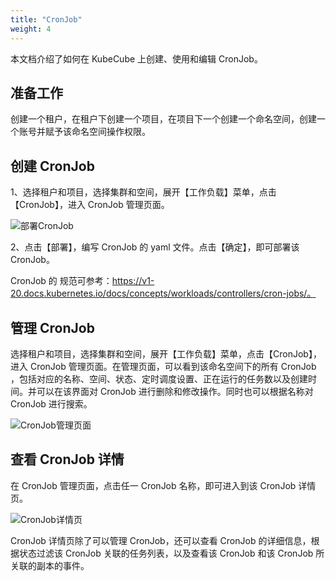 ```yaml
---
title: "CronJob"
weight: 4
---
```


本文档介绍了如何在 KubeCube 上创建、使用和编辑 CronJob。

## 准备工作

创建一个租户，在租户下创建一个项目，在项目下一个创建一个命名空间，创建一个账号并赋予该命名空间操作权限。

## 创建 CronJob

1、选择租户和项目，选择集群和空间，展开【工作负载】菜单，点击【CronJob】，进入 CronJob 管理页面。

![部署CronJob](/imgs/产品使用指南/K8s资源管理/工作负载管理/CronJob/部署cronjob.png)

2、点击【部署】，编写 CronJob 的 yaml 文件。点击【确定】，即可部署该 CronJob。

CronJob 的 规范可参考：https://v1-20.docs.kubernetes.io/docs/concepts/workloads/controllers/cron-jobs/。

## 管理 CronJob

选择租户和项目，选择集群和空间，展开【工作负载】菜单，点击【CronJob】，进入  CronJob 管理页面。在管理页面，可以看到该命名空间下的所有 CronJob ，包括对应的名称、空间、状态、定时调度设置、正在运行的任务数以及创建时间。并可以在该界面对 CronJob 进行删除和修改操作。同时也可以根据名称对 CronJob 进行搜索。

![CronJob管理页面](/imgs/产品使用指南/K8s资源管理/工作负载管理/CronJob/管理cronjob.png)

## 查看 CronJob 详情

在 CronJob 管理页面，点击任一 CronJob 名称，即可进入到该 CronJob 详情页。

![CronJob详情页](/imgs/产品使用指南/K8s资源管理/工作负载管理/CronJob/cronjob详情页.png)

CronJob 详情页除了可以管理 CronJob，还可以查看 CronJob 的详细信息，根据状态过滤该 CronJob 关联的任务列表，以及查看该 CronJob 和该 CronJob 所关联的副本的事件。